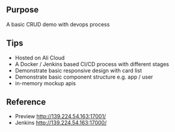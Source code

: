 ## Purpose

A basic CRUD demo with devops process

## Tips
- Hosted on Ali Cloud
- A Docker / Jenkins based CI/CD process with different stages
- Demonstrate basic responsive design with card list
- Demonstrate basic component structure e.g. app / user
- in-memory mockup apis

## Reference
- Preview http://139.224.54.163:17001/
- Jenkins http://139.224.54.163:17000/